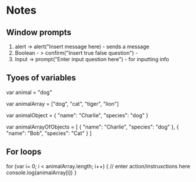 # Notes

## Window prompts

1. alert -> alert("Insert message here) - sends a message
2. Boolean - > confirm("Insert true false question") - 
3. Input -> prompt("Enter input question here") - for inputting info


## Tyoes of variables

var animal = "dog"

var animalArray = ["dog", "cat", "tiger", "lion"]

var animalObject = {
    "name": "Charlie",
    "species": "dog"
}

var animalArrayOfObjects = [
    {
        "name": "Charlie",
        "species": "dog"
    },
    {
        "name": "Bob",
        "species": "Cat"
    }
]


## For loops

for (var i= 0; i < animalArray.length; i++) {
    // enter action/instruxctions here
    console.log(animalArray[i])
}